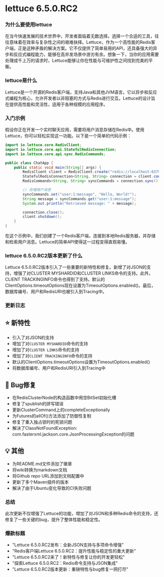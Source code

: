 # lettuce 6.5.0.RC2
### 为什么要使用lettuce

在当今快速发展的技术世界中，开发者面临着无数选择。选择一个合适的工具，往往意味着在效率与复杂性之间的艰难抉择。Lettuce，作为一个高性能的Redis客户端，正是这种矛盾的解决方案。它不仅提供了简单易用的API，还具备强大的异步和反应式编程能力，能够在高并发场景中游刃有余。想象一下，当你的应用需要处理成千上万的请求时，Lettuce能够让你在性能与可维护性之间找到完美的平衡。

### lettuce是什么

Lettuce是一个开源的Redis客户端，支持Java和其他JVM语言。它以异步和反应式编程为核心，允许开发者以非阻塞的方式与Redis进行交互。Lettuce的设计旨在提供高性能和灵活性，适用于各种规模的应用程序。

### 入门示例

假设你正在开发一个实时聊天应用，需要将用户消息存储在Redis中。使用Lettuce，你可以轻松实现这一功能。以下是一个简单的代码示例：

```java
import io.lettuce.core.RedisClient;
import io.lettuce.core.api.StatefulRedisConnection;
import io.lettuce.core.api.sync.RedisCommands;

public class ChatApp {
    public static void main(String[] args) {
        RedisClient client = RedisClient.create("redis://localhost:6379");
        StatefulRedisConnection<String, String> connection = client.connect();
        RedisCommands<String, String> syncCommands = connection.sync();

        // 存储用户消息
        syncCommands.set("user:1:message", "Hello, World!");
        String message = syncCommands.get("user:1:message");
        System.out.println("Retrieved message: " + message);

        connection.close();
        client.shutdown();
    }
}
```

在这个示例中，我们创建了一个Redis客户端，连接到本地Redis服务器，并存储和检索用户消息。Lettuce的简单API使得这一过程变得直观易懂。

### lettuce 6.5.0.RC2版本更新了什么

Lettuce 6.5.0.RC2版本引入了一些重要的新特性和修复。新增了对JSON的支持，增强了对CLUSTER MYSHARDID和CLUSTER LINKS命令的支持。此外，CLIENT TRACKINGINFO命令也得到了支持。默认的ClientOptions.timeoutOptions现在设置为TimeoutOptions.enabled()。最后，数据库编号、用户和RedisURI也被引入到Tracing中。

### 更新日志

## ⭐ 新特性
- 引入了对JSON的支持
- 增加了对`CLUSTER MYSHARDID`命令的支持
- 增加了对`CLUSTER LINKS`命令的支持
- 增加了对`CLIENT TRACKINGINFO`命令的支持
- 默认的ClientOptions.timeoutOptions设置为TimeoutOptions.enabled()
- 将数据库编号、用户和RedisURI引入到Tracing中

## 🐞 Bug修复
- 在RedisClusterNode的构造函数中用空BitSet初始化槽
- 修复了spublish的拼写错误
- 更新ClusterCommand上的completeExceptionally
- 为Futures的allOf()方法添加了防御性复制
- 修复了重入独占锁时的死锁问题
- 解决了ClassNotFoundException: com.fasterxml.jackson.core.JsonProcessingException的问题

## 💡 其他
- 为README.md文件添加了徽章
- 将wiki转换为markdown文档
- 将Github repo URL添加到文档配置中
- 更新了多个Maven插件的版本
- 解决了由于Ubuntu变化导致的CI失败问题

### 总结

此次更新不仅增强了Lettuce的功能，增加了对JSON和多种Redis命令的支持，还修复了一些关键的bug，提升了整体性能和稳定性。

### 爆款标题

- "Lettuce 6.5.0.RC2发布：全新JSON支持与多项命令增强"
- "Redis客户端Lettuce 6.5.0.RC2：提升性能与稳定性的重大更新"
- "Lettuce 6.5.0.RC2来了！新特性与修复让你的开发更轻松"
- "探索Lettuce 6.5.0.RC2：Redis命令支持与JSON集成"
- "Lettuce 6.5.0.RC2版本更新：重磅特性与bug修复一网打尽"